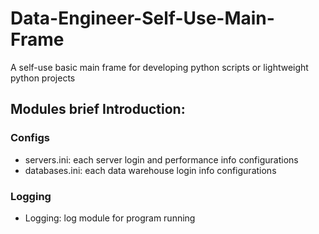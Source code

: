# Data-Engineer-Self-Use-Main-Frame
A self-use basic main frame for developing python scripts or lightweight python projects

## Modules brief Introduction:


### Configs
- servers.ini: each server login and performance info configurations
- databases.ini: each data warehouse login info configurations

### Logging
- Logging: log module for program running
